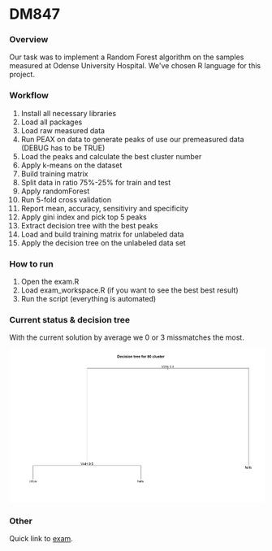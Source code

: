 # DM847

### Overview

Our task was to implement a Random Forest algorithm on the samples measured at Odense University Hospital. We've chosen R language for this project.

### Workflow

1. Install all necessary libraries
2. Load all packages
3. Load raw measured data
4. Run PEAX on data to generate peaks of use our premeasured data (DEBUG has to be TRUE)
5. Load the peaks and calculate the best cluster number
6. Apply k-means on the dataset
7. Build training matrix
8. Split data in ratio 75%-25% for train and test
9. Apply randomForest
10. Run 5-fold cross validation
11. Report mean, accuracy, sensitiviry and specificity
12. Apply gini index and pick top 5 peaks
13. Extract decision tree with the best peaks
14. Load and build training matrix for unlabeled data
15. Apply the decision tree on the unlabeled data set

### How to run

1. Open the exam.R
2. Load exam_workspace.R (if you want to see the best best result)
3. Run the script (everything is automated)

### Current status & decision tree

With the current solution by average we 0 or 3 missmatches the most. 

![Decision tree](https://github.com/iustin94/DM847/blob/master/tree_img.png "Decision tree")

### Other

Quick link to [exam](http://www.imada.sdu.dk/~jbaumbac/download/teaching/ws17-18/DM847/project/bioinformatics_intro_class_project.pdf).
